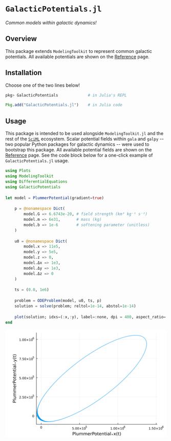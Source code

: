 # `GalacticPotentials.jl`

_Common models within galactic dynamics!_

## Overview

This package extends `ModelingToolkit` to represent common galactic
potentials. All available potentials are shown on the [Reference](reference.md)
page.

## Installation

Choose one of the two lines below!

```julia
pkg> GalacticPotentials             # in Julia's REPL
```

```julia
Pkg.add("GalacticPotentials.jl")    # in Julia code
```

## Usage

This package is intended to be used alongside `ModelingToolkit.jl` and the rest
of the [`SciML`](https://sciml.ai) ecosystem. Scalar potential fields within
`gala` and `galpy` -- two popular Python packages for galactic dynamics --
were used to bootstrap this package. All available potential fields are shown
on the [Reference](reference.md) page. See the code block below for a one-click
example of `GalacticPotentials.jl` usage.

```julia
using Plots
using ModelingToolkit
using DifferentialEquations
using GalacticPotentials

let model = PlummerPotential(gradient=true)

    p = @nonamespace Dict(
        model.G => 6.6743e-20, # field strength (km³ kg⁻¹ s⁻²)
        model.m => 6e31,       # mass (kg)
        model.b => 1e-6        # softening parameter (unitless)
    )

    u0 = @nonamespace Dict(
        model.x => 11e5,
        model.y => 5e5,
        model.z => 0,
        model.Δx => 1e3,
        model.Δy => 1e3,
        model.Δz => 0
    )

    ts = (0.0, 1e6)

    problem = ODEProblem(model, u0, ts, p)
    solution = solve(problem; reltol=1e-14, abstol=1e-14)

    plot(solution; idxs=(:x,:y), label=:none, dpi = 400, aspect_ratio=:equal)
end
```

![](img/plummer-orbit.png)
